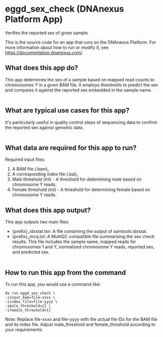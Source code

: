 <!-- dx-header -->
# eggd_sex_check (DNAnexus Platform App)

Verifies the reported sex of given sample

This is the source code for an app that runs on the DNAnexus Platform.
For more information about how to run or modify it, see
https://documentation.dnanexus.com/.
<!-- /dx-header -->

## What does this app do?
This app determines the sex of a sample based on mapped read counts to chromosomes Y in a given BAM file. It employs thresholds to predict the sex and compares it against the reported sex embedded in the sample name.
<br></br>

## What are typical use cases for this app?
It's particularly useful in quality control steps of sequencing data to confirm the reported sex against genomic data.
<br></br>

## What data are required for this app to run?
Required input files:

1. A BAM file (.bam),
2. A corresponding index file (.bai),
3. Male threshold (int) - A threshold for determining male based on chromosome Y reads.
4. Female threshold (int) - A threshold for determining female based on chromosome Y reads.

## What does this app output?
This app outputs two main files:

- {prefix}_idxstat.tsv: A file containing the output of samtools idxstat.
- {prefix}_mcq.txt: A MultiQC compatible file summarising the sex check results. This file includes the sample name, mapped reads for chromosomes 1 and Y, normalized chromosome Y reads, reported sex, and predicted sex.
<br></br>

## How to run this app from the command
To run this app, you would use a command like:

```
dx run eggd_sex_check \
-iinput_bam=file-xxxx \
-iindex_file=file-yyyy \
-imale_threshold={} \
-ifemale_threshold={}

```
Note: Replace file-xxxx and file-yyyy with the actual file IDs for the BAM file and its index file. Adjust male_threshold and female_threshold according to your requirements.
<br></br>


